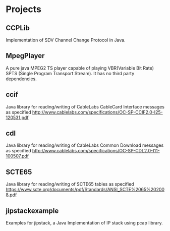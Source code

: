 # Projects
## CCPLib
Implementation of SDV Channel Change Protocol in Java.

## MpegPlayer
A pure java MPEG2 TS player capable of playing VBR(Variable Bit Rate) SPTS (Single Program Transport Stream). It has no third party dependencies.

## ccif
Java library for reading/writing of CableLabs CableCard Interface messages as specified http://www.cablelabs.com/specifications/OC-SP-CCIF2.0-I25-120531.pdf

## cdl
Java library for reading/writing of CableLabs Common Download messages as specified http://www.cablelabs.com/specifications/OC-SP-CDL2.0-I11-100507.pdf

## SCTE65
Java library for reading/writing of SCTE65 tables as specified https://www.scte.org/documents/pdf/Standards/ANSI_SCTE%2065%202008.pdf

## jipstackexample
Examples for jipstack, a Java Implementation of IP stack using pcap library.





